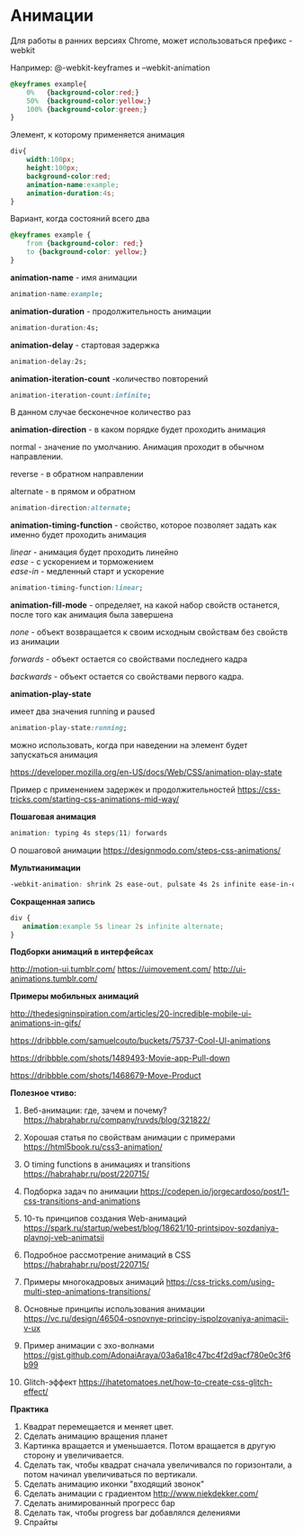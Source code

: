 # Анимации

Для работы в ранних версиях Chrome, может использоваться префикс  -webkit

Например:
@-webkit-keyframes  и –webkit-animation

```css
@keyframes example{
    0%   {background-color:red;}
    50%  {background-color:yellow;}
    100% {background-color:green;}
}
```

Элемент, к которому применяется анимация 

```css
div{
    width:100px;
    height:100px;
    background-color:red;
    animation-name:example;
    animation-duration:4s;
}
```

Вариант, когда состояний всего два

```css
@keyframes example {
    from {background-color: red;}
    to {background-color: yellow;}
}
```

**animation-name** - имя анимации

```css
animation-name:example;
```
**animation-duration** - продолжительность анимации

```css
animation-duration:4s;
```

**animation-delay** - стартовая задержка

```css
animation-delay:2s;  
```

**animation-iteration-count** -количество повторений

```css
animation-iteration-count:infinite;  
```
В данном случае бесконечное количество раз


**animation-direction** - в каком порядке будет проходить анимация

normal - значение по умолчанию. Анимация проходит в обычном направлении.

reverse - в обратном направлении

alternate - в прямом и обратном

```css
animation-direction:alternate;
```

**animation-timing-function** - свойство, которое позволяет задать как именно будет проходить анимация

*linear* - анимация будет проходить линейно<BR>
*ease*   - с ускорением и торможением<BR>
*ease-in* - медленный старт и ускорение<BR>

```css
animation-timing-function:linear;
```

**animation-fill-mode** - определяет, на какой набор свойств останется, после того как анимация была завершена

*none* - объект возвращается к своим исходным свойствам без свойств из анимации

*forwards* - объект остается со свойствами последнего кадра

*backwards* - объект остается со свойствами первого кадра.

**animation-play-state**

имеет два значения running и paused

```css
animation-play-state:running;
```

можно использовать, когда при наведении на элемент будет запускаться анимация

https://developer.mozilla.org/en-US/docs/Web/CSS/animation-play-state

Пример с применением задержек и продолжительностей
https://css-tricks.com/starting-css-animations-mid-way/

**Пошаговая анимация**
```css
animation: typing 4s steps(11) forwards
```

О пошаговой анимации
https://designmodo.com/steps-css-animations/


**Мультианимации**

```css
-webkit-animation: shrink 2s ease-out, pulsate 4s 2s infinite ease-in-out;
```

**Сокращенная запись**

```css
div {
   animation:example 5s linear 2s infinite alternate;
}
```

**Подборки анимаций в интерфейсах**

http://motion-ui.tumblr.com/
https://uimovement.com/
http://ui-animations.tumblr.com/


**Примеры мобильных анимаций**

http://thedesigninspiration.com/articles/20-incredible-mobile-ui-animations-in-gifs/

https://dribbble.com/samuelcouto/buckets/75737-Cool-UI-animations

https://dribbble.com/shots/1489493-Movie-app-Pull-down

https://dribbble.com/shots/1468679-Move-Product


**Полезное чтиво:**

1. Веб-анимации: где, зачем и почему?  
https://habrahabr.ru/company/ruvds/blog/321822/

2. Хорошая статья по свойствам анимации с примерами https://html5book.ru/css3-animation/

3. О timing functions в анимациях и transitions
https://habrahabr.ru/post/220715/

4. Подборка задач по анимации
https://codepen.io/jorgecardoso/post/1-css-transitions-and-animations

5. 10-ть принципов создания Web-анимаций
https://spark.ru/startup/webest/blog/18621/10-printsipov-sozdaniya-plavnoj-veb-animatsii

6. Подробное рассмотрение анимаций в CSS
https://habrahabr.ru/post/220715/

7. Примеры многокадровых анимаций
https://css-tricks.com/using-multi-step-animations-transitions/

8. Основные принципы использования анимации
https://vc.ru/design/46504-osnovnye-principy-ispolzovaniya-animacii-v-ux

9. Пример анимации с эхо-волнами
https://gist.github.com/AdonaiAraya/03a6a18c47bc4f2d9acf780e0c3f6b99

10. Glitch-эффект
https://ihatetomatoes.net/how-to-create-css-glitch-effect/



**Практика**
1.	Квадрат перемещается и меняет цвет.
2.	Сделать анимацию вращения планет
3.	Картинка вращается и уменьшается. Потом 
вращается в другую сторону и увеличивается.
4. Сделать так, чтобы квадрат сначала увеличивался по горизонтали, а потом начинал увеличиваться по вертикали.
5. Сделать анимацию иконки "входящий звонок"
6.	Сделать анимации с градиентом http://www.niekdekker.com/
7.	Сделать анимированный прогресс бар
8.	Сделать так, чтобы progress bar добавлялся делениями
9.	Спрайты








